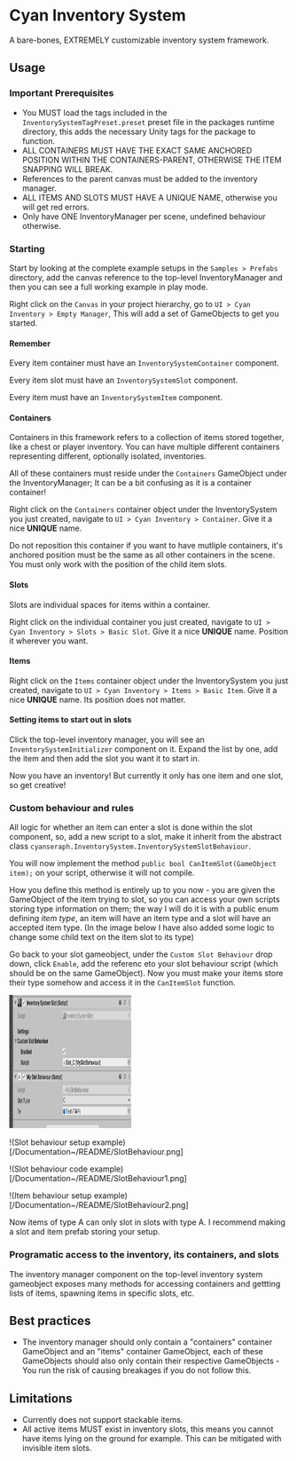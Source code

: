 # Cyan Inventory System

A bare-bones, EXTREMELY customizable inventory system framework.

## Usage

### Important Prerequisites

 - You MUST load the tags included in the `InventorySystemTagPreset.preset` preset file in the packages runtime directory, this adds the necessary Unity tags for the package to function.
 - ALL CONTAINERS MUST HAVE THE EXACT SAME ANCHORED POSITION WITHIN THE CONTAINERS-PARENT, OTHERWISE THE ITEM SNAPPING WILL BREAK.
 - References to the parent canvas must be added to the inventory manager.
 - ALL ITEMS AND SLOTS MUST HAVE A UNIQUE NAME, otherwise you will get red errors.
 - Only have ONE InventoryManager per scene, undefined behaviour otherwise.

### Starting

Start by looking at the complete example setups in the `Samples > Prefabs` directory, add the canvas reference to the top-level InventoryManager and then you can see a full working example in play mode.

Right click on the `Canvas` in your project hierarchy, go to `UI > Cyan Inventory > Empty Manager`, This will add a set of GameObjects to get you started.

#### Remember

Every item container must have an `InventorySystemContainer` component.

Every item slot must have an `InventorySystemSlot` component.

Every item  must have an `InventorySystemItem` component.

#### Containers

Containers in this framework refers to a collection of items stored together, like a chest or player inventory. You can have multiple different containers representing different, optionally isolated, inventories.

All of these containers must reside under the `Containers` GameObject under the InventoryManager; It can be a bit confusing as it is a container container!

Right click on the `Containers` container object under the InventorySystem you just created, navigate to `UI > Cyan Inventory > Container`. Give it a nice **UNIQUE** name.

Do not reposition this container if you want to have mutliple containers, it's anchored position must be the same as all other containers in the scene. You must only work with the position of the child item slots.

#### Slots

Slots are individual spaces for items within a container.

Right click on the individual container you just created, navigate to `UI > Cyan Inventory > Slots > Basic Slot`. Give it a nice **UNIQUE** name. Position it wherever you want.

#### Items

Right click on the `Items` container object under the InventorySystem you just created, navigate to `UI > Cyan Inventory > Items > Basic Item`. Give it a nice **UNIQUE** name. Its position does not matter.

#### Setting items to start out in slots

Click the top-level inventory manager, you will see an `InventorySystemInitializer` component on it. Expand the list by one, add the item and then add the slot you want it to start in.

Now you have an inventory! But currently it only has one item and one slot, so get creative!

### Custom behaviour and rules

All logic for whether an item can enter a slot is done within the slot component, so, add a new script to a slot, make it inherit from the abstract class `cyanseraph.InventorySystem.InventorySystemSlotBehaviour`.

You will now implement the method `public bool CanItemSlot(GameObject item);` on your script, otherwise it will not compile.

How you define this method is entirely up to you now - you are given the GameObject of the item trying to slot, so you can access your own scripts storing type information on them; the way I will do it is with a public enum defining *item type*, an item will have an item type and a slot will have an accepted item type. (In the image below I have also added some logic to change some child text on the item slot to its type)

Go back to your slot gameobject, under the `Custom Slot Behaviour` drop down, click `Enable`, add the referenc eto your slot behaviour script (which should be on the same GameObject). Now you must make your items store their type somehow and access it in the `CanItemSlot` function.

<p>
    <img src="/Documentation~/README/SlotBehaviour.png" width="220" height="240" />
</p>

!(Slot behaviour setup example)[/Documentation~/README/SlotBehaviour.png]

!(Slot behaviour code example)[/Documentation~/README/SlotBehaviour1.png]

!(Item behaviour setup example)[/Documentation~/README/SlotBehaviour2.png]

Now items of type A can only slot in slots with type A. I recommend making a slot and item prefab storing your setup.

### Programatic access to the inventory, its containers, and slots

The inventory manager component on the top-level inventory system gameobject exposes many methods for accessing containers and gettting lists of items, spawning items in specific slots, etc.

## Best practices

 - The inventory manager should only contain a "containers" container GameObject and an "items" container GameObject, each of these GameObjects should also only contain their respective GameObjects - You run the risk of causing breakages if you do not follow this.

## Limitations

 - Currently does not support stackable items.
 - All active items MUST exist in inventory slots, this means you cannot have items lying on the ground for example. This can be mitigated with invisible item slots.